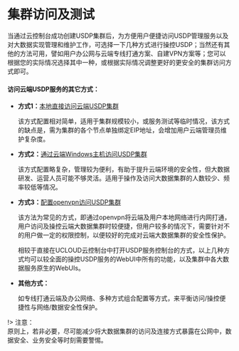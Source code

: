 # 集群访问及测试

​		当通过云控制台成功创建USDP集群后，为方便用户便捷访问USDP管理服务以及对大数据实现管理和维护工作，可选择一下几种方式进行操控USDP；当然还有其他的方法可用，譬如用户办公网与云端专线打通方案、自建VPN方案等；您可以根据您的实际情况选择其中一种，或根据实际情况调整更好的更安全的集群访问方式即可。



#### 访问云端USDP服务的其它方式：

* **方式1：**[本地直接访问云端USDP集群](/USDP/operate/access/internet)

  ​		该方式配置相对简单，适用于集群规模较小，或服务测试等临时情况，该方式的缺点是，需为集群的各个节点单独绑定EIP地址，会增加用户云端管理员维护复杂度。

  

* **方式2：**[通过云端Windows主机访问USDP集群](/USDP/operate/access/cloud)

  ​		该方式配置略复杂，管理较为便利，有助于提升云端环境的安全性，但大数据研发、运营人员可能不够灵活。适用于操作及访问大数据集群的人数较少、频率较低等情况。

  

* **方式3：**[配置openvpn访问USDP集群](/USDP/operate/access/openvpn)

  ​		该方法为常见的方式，即通过openvpn将云端及用户本地网络进行内网打通，用户访问及操控云端大数据集群时较便捷，但用户较多的情况下，需要针对不的用户做一定的权限控制，以便较好的完成对云端大数据集群的安全性保护。

  

  相较于直接在UCLOUD云控制台中打开USDP服务控制台的方式，以上几种方式均可以较全面的操控USDP服务的WebUI中所有的功能，以及集群中各大数据服务原生的WebUIs。

  

* **其他方式：**

  ​		如专线打通云端及办公网络、多种方式组合配置等方式，来平衡访问/操控便捷性与网络/数据安全性保护。



!> 注意：</br>原则上，若非必要，尽可能减少将大数据集群的访问及连接方式暴露在公网中，数据安全、业务安全等时刻需要警惕。